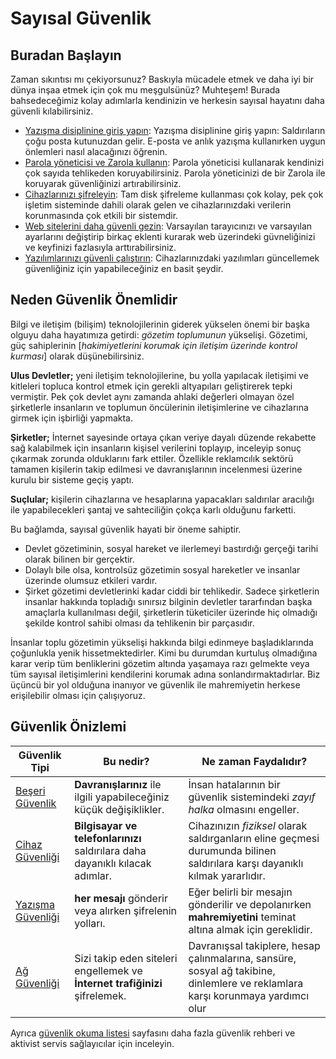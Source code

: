 # Sayısal Güvenlik

## Buradan Başlayın

Zaman sıkıntısı mı çekiyorsunuz? Baskıyla mücadele etmek ve daha iyi bir dünya inşaa etmek için çok mu meşgulsünüz? Muhteşem! Burada bahsedeceğimiz kolay adımlarla kendinizin ve herkesin sayısal hayatını daha güvenli kılabilirsiniz.

* [Yazışma disiplinine giriş yapın](./beseri_guvenlik/mesaj_disiplini.md): Yazışma disiplinine giriş yapın: Saldırıların çoğu posta kutunuzdan gelir. E-posta ve anlık yazışma kullanırken uygun önlemleri nasıl alacağınızı öğrenin.
* [Parola yöneticisi ve Zarola kullanın](./beseri_guvenlik/parolalar.md): Parola yöneticisi kullanarak kendinizi çok sayıda tehlikeden koruyabilirsiniz. Parola yöneticinizi de bir Zarola ile koruyarak güvenliğinizi artırabilirsiniz.
* [Cihazlarınızı şifreleyin](./cihaz_guvenligi/cihaz_sifreleme.md): Tam disk şifreleme kullanması çok kolay, pek çok işletim sisteminde dahili olarak gelen ve cihazlarınızdaki verilerin korunmasında çok etkili bir sistemdir.
* [Web sitelerini daha güvenli gezin](./ag_guvenligi/guvenli_web_gezintisi.md): Varsayılan tarayıcınızı ve varsayılan ayarlarını değiştirip birkaç eklenti kurarak web üzerindeki güvneliğinizi ve keyfinizi fazlasıyla arttırabilirsiniz.
* [Yazılımlarınızı güvenli çalıştırın](./cihaz_guvenligi/yazilim_guvenligi.md): Cihazlarınızdaki yazılımları güncellemek güvenliğiniz için yapabileceğiniz en basit şeydir.

## Neden Güvenlik Önemlidir

Bilgi ve iletişim (bilişim) teknolojilerinin giderek yükselen önemi bir başka olguyu daha hayatımıza getirdi: *gözetim toplumunun* yükselişi. Gözetimi, güç sahiplerinin [_hakimiyetlerini korumak için iletişim üzerinde kontrol kurması_] olarak düşünebilirsiniz.

**Ulus Devletler;** yeni iletişim teknolojilerine, bu yolla yapılacak iletişimi ve kitleleri topluca kontrol etmek için gerekli altyapıları geliştirerek tepki vermiştir. Pek çok devlet aynı zamanda ahlaki değerleri olmayan özel şirketlerle insanların ve toplumun öncülerinin iletişimlerine ve cihazlarına girmek için işbirliği yapmakta.

**Şirketler;** İnternet sayesinde ortaya çıkan veriye dayalı düzende rekabette sağ kalabilmek için insanların kişisel verilerini toplayıp, inceleyip sonuç çıkarmak zorunda olduklarını fark ettiler. Özellikle reklamcılık sektörü tamamen kişilerin takip edilmesi ve davranışlarının incelenmesi üzerine kurulu bir sisteme geçiş yaptı.

**Suçlular;** kişilerin cihazlarına ve hesaplarına yapacakları saldırılar aracılığı ile yapabilecekleri şantaj ve sahteciliğin çokça karlı olduğunu farketti.

Bu bağlamda, sayısal güvenlik hayati bir öneme sahiptir.

* Devlet gözetiminin, sosyal hareket ve ilerlemeyi bastırdığı gerçeği tarihi olarak bilinen bir gerçektir.
* Dolaylı bile olsa, kontrolsüz gözetimin sosyal hareketler ve insanlar üzerinde olumsuz etkileri vardır.
* Şirket gözetimi devletlerinki kadar ciddi bir tehlikedir. Sadece şirketlerin insanlar hakkında topladığı sınırsız bilginin devletler tararfından başka amaçlarla kullanılması değil, şirketlerin tüketiciler üzerinde hiç olmadığı şekilde kontrol sahibi olması da tehlikenin bir parçasıdır.

İnsanlar toplu gözetimin yükselişi hakkında bilgi edinmeye başladıklarında çoğunlukla yenik hissetmektedirler. Kimi bu durumdan kurtuluş olmadığına karar verip tüm benliklerini gözetim altında yaşamaya razı gelmekte veya tüm sayısal iletişimlerini kendilerini korumak adına sonlandırmaktadırlar. Biz üçüncü bir yol olduğuna inanıyor ve güvenlik ile mahremiyetin herkese erişilebilir olması için çalışıyoruz.

## Güvenlik Önizlemi

|Güvenlik Tipi|Bu nedir?|Ne zaman Faydalıdır?|
|--- |--- |--- |
|[Beşeri Güvenlik](./beseri_guvenlik)|**Davranışlarınız** ile ilgili yapabileceğiniz küçük değişiklikler.|İnsan hatalarının bir güvenlik sistemindeki *zayıf halka* olmasını engeller.|
|[Cihaz Güvenliği](./cihaz_guvenligi)|**Bilgisayar ve telefonlarınızı** saldırılara daha dayanıklı kılacak adımlar.|Cihazınızın *fiziksel* olarak saldırganların eline geçmesi durumunda bilinen saldırılara karşı dayanıklı kılmak yararlıdır.|
|[Yazışma Güvenliği](./yazisma_guvenligi)|**her mesajı** gönderir veya alırken şifrelenin yolları.|Eğer belirli bir mesajın gönderilir ve depolanırken **mahremiyetini** teminat altına almak için gereklidir.|
|[Ağ Güvenliği](./ag_guvenligi)|Sizi takip eden siteleri engellemek ve **İnternet trafiğinizi** şifrelemek.|Davranışsal takiplere, hesap çalınmalarına, sansüre, sosyal ağ takibine, dinlemlere ve reklamlara karşı korunmaya yardımcı olur|

Ayrıca [güvenlik okuma listesi](./resources.md) sayfasını daha fazla güvenlik rehberi ve aktivist servis sağlayıcılar için inceleyin.

